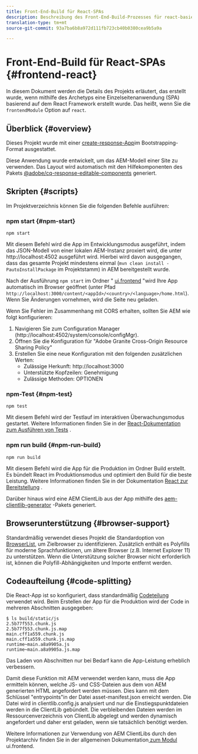 ```yaml
---
title: Front-End-Build für React-SPAs
description: Beschreibung des Front-End-Build-Prozesses für react-basierte SPA-Projekte
translation-type: tm+mt
source-git-commit: 93a7ba6b8a972d111fb723cb40b0380cea9b5a9a

---
```



# Front-End-Build für React-SPAs {#frontend-react}

In diesem Dokument werden die Details des Projekts erläutert, das erstellt wurde, wenn mithilfe des Archetyps eine Einzelseitenanwendung (SPA) basierend auf dem React Framework erstellt wurde. Das heißt, wenn Sie die `frontendModule` Option auf `react`.

## Überblick {#overview}

Dieses Projekt wurde mit einer [create-response-App](https://github.com/facebook/create-react-app)im Bootstrapping-Format ausgestattet.

Diese Anwendung wurde entwickelt, um das AEM-Modell einer Site zu verwenden. Das Layout wird automatisch mit den Hilfekomponenten des Pakets [@adobe/cq-response-editable-components](https://www.npmjs.com/package/@adobe/cq-react-editable-components) generiert.

## Skripten {#scripts}

Im Projektverzeichnis können Sie die folgenden Befehle ausführen:

### npm start {#npm-start}

```
npm start
```

Mit diesem Befehl wird die App im Entwicklungsmodus ausgeführt, indem das JSON-Modell von einer lokalen AEM-Instanz proxiert wird, die unter http://localhost:4502 ausgeführt wird. Hierbei wird davon ausgegangen, dass das gesamte Projekt mindestens einmal (`mvn clean install -PautoInstallPackage` im Projektstamm) in AEM bereitgestellt wurde.

Nach der Ausführung `npm start` im Ordner &quot; [ui.frontend](uifrontend.md) &quot;wird Ihre App automatisch im Browser geöffnet (unter Pfad `http://localhost:3000/content/<appId>/<country>/<language>/home.html`). Wenn Sie Änderungen vornehmen, wird die Seite neu geladen.

Wenn Sie Fehler im Zusammenhang mit CORS erhalten, sollten Sie AEM wie folgt konfigurieren:

1. Navigieren Sie zum Configuration Manager (http://localhost:4502/system/console/configMgr).
1. Öffnen Sie die Konfiguration für &quot;Adobe Granite Cross-Origin Resource Sharing Policy&quot;
1. Erstellen Sie eine neue Konfiguration mit den folgenden zusätzlichen Werten:
   * Zulässige Herkunft: http://localhost:3000
   * Unterstützte Kopfzeilen: Genehmigung
   * Zulässige Methoden: OPTIONEN

### npm-Test {#npm-test}

```
npm test
```

Mit diesem Befehl wird der Testlauf im interaktiven Überwachungsmodus gestartet. Weitere Informationen finden Sie in der [React-Dokumentation zum Ausführen von Tests](https://facebook.github.io/create-react-app/docs/running-tests) .

### npm run build {#npm-run-build}

```
npm run build
```

Mit diesem Befehl wird die App für die Produktion im Ordner Build erstellt. Es bündelt React im Produktionsmodus und optimiert den Build für die beste Leistung. Weitere Informationen finden Sie in der Dokumentation [React zur Bereitstellung](https://facebook.github.io/create-react-app/docs/deployment) .

Darüber hinaus wird eine AEM ClientLib aus der App mithilfe des [aem-clientlib-generator](https://github.com/wcm-io-frontend/aem-clientlib-generator) -Pakets generiert.

## Browserunterstützung {#browser-support}

Standardmäßig verwendet dieses Projekt die Standardoption von [BrowserList](https://github.com/browserslist/browserslist), um Zielbrowser zu identifizieren. Zusätzlich enthält es Polyfills für moderne Sprachfunktionen, um ältere Browser (z.B. Internet Explorer 11) zu unterstützen. Wenn die Unterstützung solcher Browser nicht erforderlich ist, können die Polyfill-Abhängigkeiten und Importe entfernt werden.

## Codeaufteilung {#code-splitting}

Die React-App ist so konfiguriert, dass standardmäßig [Codeteilung](https://webpack.js.org/guides/code-splitting) verwendet wird. Beim Erstellen der App für die Produktion wird der Code in mehreren Abschnitten ausgegeben:

```
$ ls build/static/js
2.5b77f553.chunk.js
2.5b77f553.chunk.js.map
main.cff1a559.chunk.js
main.cff1a559.chunk.js.map
runtime~main.a8a9905a.js
runtime~main.a8a9905a.js.map
```

Das Laden von Abschnitten nur bei Bedarf kann die App-Leistung erheblich verbessern.

Damit diese Funktion mit AEM verwendet werden kann, muss die App ermitteln können, welche JS- und CSS-Dateien aus dem von AEM generierten HTML angefordert werden müssen. Dies kann mit dem Schlüssel &quot;entrypoints&quot;in der Datei asset-manifest.json erreicht werden. Die Datei wird in clientlib.config.js analysiert und nur die Einstiegspunktdateien werden in die ClientLib gebündelt. Die verbleibenden Dateien werden im Ressourcenverzeichnis von ClientLib abgelegt und werden dynamisch angefordert und daher erst geladen, wenn sie tatsächlich benötigt werden.

Weitere Informationen zur Verwendung von AEM ClientLibs durch den Projektarchiv finden Sie in der allgemeinen Dokumentation[ zum Modul ](uifrontend.md#clientlibs)ui.frontend.
